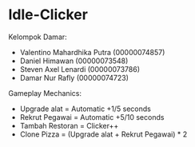 # Idle-Clicker
Kelompok Damar:
- Valentino Mahardhika Putra (00000074857)
- Daniel Himawan (00000073548)
- Steven Axel Lenardi (00000073786)
- Damar Nur Rafly (00000074723)

Gameplay Mechanics:
- Upgrade alat = Automatic +1/5 seconds
- Rekrut Pegawai = Automatic +5/10 seconds
- Tambah Restoran = Clicker++
- Clone Pizza = (Upgrade alat + Rekrut Pegawai) * 2

